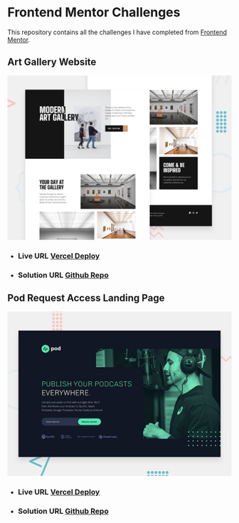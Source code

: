 # Frontend Mentor Challenges

This repository contains all the challenges I have completed from [Frontend Mentor](https://www.frontendmentor.io/profile/Juanescacha).

## Art Gallery Website

![](./Art%20Gallery%20Website/screenshots/preview.jpg)

-   ### Live URL [Vercel Deploy](https://fem-art-gallery-website-juanescacha.vercel.app/)

-   ### Solution URL [Github Repo](https://github.com/Juanescacha/Frontend-Mentor/tree/main/Art%20Gallery%20Website)

## Pod Request Access Landing Page

![](./Pod%20request%20access%20landing%20page/screenshots/preview.jpg)

-   ### Live URL [Vercel Deploy](https://fem-pod-request-access-landing-page-juanescacha.vercel.app/)

-   ### Solution URL [Github Repo](https://github.com/Juanescacha/Frontend-Mentor/tree/main/Pod%20request%20access%20landing%20page)
